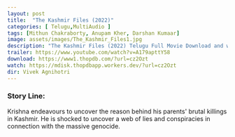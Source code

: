 ```yaml
---
layout: post
title:  "The Kashmir Files (2022)"
categories: [ Telugu,MultiAudio ]
tags: [Mithun Chakraborty, Anupam Kher, Darshan Kumaar]
image: assets/images/The_Kashmir_Files1.jpg
description: "The Kashmir Files (2022) Telugu Full Movie Download and watch online 720p low file size 500 mb."
trailer: https://www.youtube.com/watch?v=A179apttY58
download: https://www1.thopdb.com/?url=cz2Ozt
watch: https://mdisk.thopdbapp.workers.dev/?url=cz2Ozt
dir: Vivek Agnihotri
---
```


### Story Line:
Krishna endeavours to uncover the reason behind his parents' brutal killings in Kashmir. He is shocked to uncover a web of lies and conspiracies in connection with the massive genocide.
